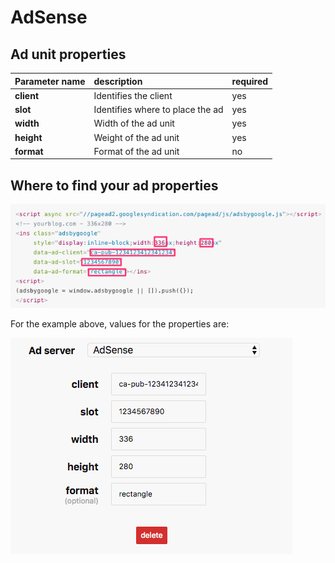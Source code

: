 # AdSense

## Ad unit properties

| Parameter name | description | required |
| :--- | :--- | :--- |
| **client** | Identifies the client | yes |
| **slot** | Identifies where to place the ad | yes |
| **width** | Width of the ad unit | yes |
| **height** | Weight of the ad unit | yes |
| **format** | Format of the ad unit | no |

## Where to find your ad properties

![](../../.gitbook/assets/adsense-1.png)

For the example above, values for the properties are:

![](../../.gitbook/assets/https___ads-form_frontity_io_site_id_cjmaqalgj00qx0128wcakq83d-7.png)


